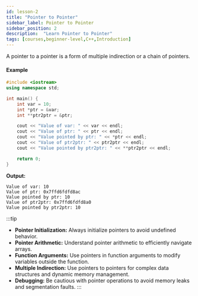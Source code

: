 ```yaml
---
id: lesson-2
title: "Pointer to Pointer"
sidebar_label: Pointer to Pointer
sidebar_position: 2
description:  "Learn Pointer to Pointer"
tags: [courses,beginner-level,C++,Introduction]
---  
```

  
A pointer to a pointer is a form of multiple indirection or a chain of pointers.


#### Example
```cpp
#include <iostream>
using namespace std;

int main() {
    int var = 10;
    int *ptr = &var;
    int **ptr2ptr = &ptr;

    cout << "Value of var: " << var << endl;
    cout << "Value of ptr: " << ptr << endl;
    cout << "Value pointed by ptr: " << *ptr << endl;
    cout << "Value of ptr2ptr: " << ptr2ptr << endl;
    cout << "Value pointed by ptr2ptr: " << **ptr2ptr << endl;

    return 0;
}
```

**Output:**
```
Value of var: 10
Value of ptr: 0x7ffd6fdfd8ac
Value pointed by ptr: 10
Value of ptr2ptr: 0x7ffd6fdfd8a0
Value pointed by ptr2ptr: 10
```


:::tip
- **Pointer Initialization:** Always initialize pointers to avoid undefined behavior.
- **Pointer Arithmetic:** Understand pointer arithmetic to efficiently navigate arrays.
- **Function Arguments:** Use pointers in function arguments to modify variables outside the function.
- **Multiple Indirection:** Use pointers to pointers for complex data structures and dynamic memory management.
- **Debugging:** Be cautious with pointer operations to avoid memory leaks and segmentation faults.
:::